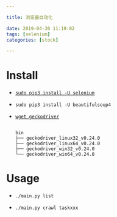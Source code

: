 ```yaml
---

title: 浏览器自动化

date: 2019-04-30 11:19:02
tags: [selenium]
categories: [stock]

---
```


# Install

- [`sudo pip3 install -U selenium`](https://seleniumhq.github.io/selenium/docs/api/py/)

- `sudo pip3 install -U beautifulsoup4`

- [`wget geckodriver`](https://github.com/mozilla/geckodriver/releases)

    ```shell

    bin
    ├── geckodriver_linux32_v0.24.0
    ├── geckodriver_linux64_v0.24.0
    ├── geckodriver_win32_v0.24.0
    └── geckodriver_win64_v0.24.0

    ```


# Usage

- `./main.py list`

- `./main.py crawl taskxxx`
